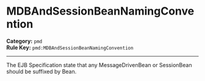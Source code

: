 # MDBAndSessionBeanNamingConvention
**Category:** `pmd`<br/>
**Rule Key:** `pmd:MDBAndSessionBeanNamingConvention`<br/>


-----

The EJB Specification state that any MessageDrivenBean or SessionBean should be suffixed by Bean.
